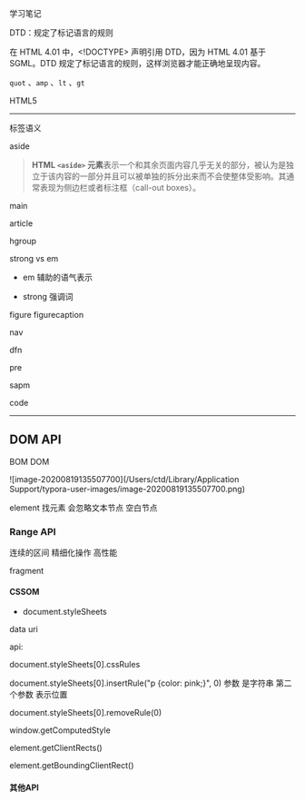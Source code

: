 学习笔记

DTD：规定了标记语言的规则

在 HTML 4.01 中，<!DOCTYPE> 声明引用 DTD，因为 HTML 4.01 基于 SGML。DTD 规定了标记语言的规则，这样浏览器才能正确地呈现内容。

`quot` 、`amp` 、`lt` 、`gt`



HTML5 

---

标签语义

aside

> **HTML `<aside>` 元素**表示一个和其余页面内容几乎无关的部分，被认为是独立于该内容的一部分并且可以被单独的拆分出来而不会使整体受影响。其通常表现为侧边栏或者标注框（call-out boxes）。

main

article

hgroup 



strong vs em

- em 辅助的语气表示

- strong 强调词

figure  figurecaption

nav

dfn

pre

sapm

code

----

## DOM API

BOM DOM

![image-20200819135507700](/Users/ctd/Library/Application Support/typora-user-images/image-20200819135507700.png)



element 找元素  会忽略文本节点 空白节点



### Range API

连续的区间  精细化操作   高性能

fragment



#### CSSOM

- document.styleSheets

data uri

api:

document.styleSheets[0].cssRules

document.styleSheets[0].insertRule("p {color: pink;}", 0)    参数 是字符串 第二个参数 表示位置

document.styleSheets[0].removeRule(0)



window.getComputedStyle



element.getClientRects()

element.getBoundingClientRect()



#### 其他API

